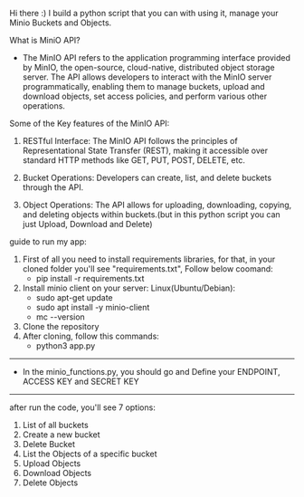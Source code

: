 Hi there :)
I build a python script that you can with using it, manage your Minio Buckets and Objects.

What is MiniO API?
 - The MinIO API refers to the application programming interface provided by MinIO, 
 the open-source, cloud-native, distributed object storage server.
 The API allows developers to interact with the MinIO server programmatically, 
 enabling them to manage buckets, upload and download objects, set access policies, 
 and perform various other operations.

Some of the Key features of the MinIO API:
1. RESTful Interface: The MinIO API follows the principles of 
Representational State Transfer (REST), making it accessible 
over standard HTTP methods like GET, PUT, POST, DELETE, etc.

2. Bucket Operations: Developers can create, list,
and delete buckets through the API.

2. Object Operations: The API allows for uploading,
downloading, copying, and deleting objects 
within buckets.(but in this python script you can 
just Upload, Download and Delete)


guide to run my app:
1. First of all you need to install requirements libraries,
for that, in your cloned folder you'll see 
"requirements.txt", Follow below coomand:
    - pip install -r requirements.txt
3. Install minio client on your server:
    Linux(Ubuntu/Debian):
    - sudo apt-get update
    - sudo apt install -y minio-client
    - mc --version
4. Clone the repository
5. After cloning, follow this commands:
    - python3 app.py
---------------------------------------------------
* In the minio_functions.py, you should go and Define 
your ENDPOINT, ACCESS KEY and SECRET KEY
---------------------------------------------------
after run the code, you'll see 7 options:
1. List of all buckets
2. Create a new bucket
3. Delete Bucket
4. List the Objects of a specific bucket
5. Upload Objects
6. Download Objects
7. Delete Objects
